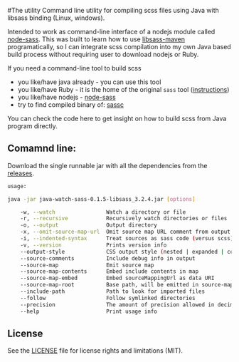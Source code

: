 #The utility
Command line utility for compiling scss files using Java with libsass binding (Linux, windows).

Intended to work as command-line interface of a nodejs module called [node-sass](https://github.com/sass/node-sass#command-line-interface). This was built to learn how to use
[libsass-maven](https://github.com/warmuuh/libsass-maven-plugin) programatically, so I can
integrate scss compilation into my own Java based build process without requiring user to 
download nodejs or Ruby.

If you need a command-line tool to build scss
 - you like/have java already - you can use this tool
 - you like/have Ruby - it is the home of the original `sass` tool ([instructions](http://sass-lang.com/install))
 - you like/have nodejs - [node-sass](https://github.com/sass/node-sass#command-line-interface) 
 - try to find compiled binary of: [sassc](https://github.com/sass/sassc)

You can check the code here to get insight on how to build scss from Java program directly.


## Comamnd line:

Download the single runnable jar with all the dependencies from the  [releases](releases).

```bash
usage:

java -jar java-watch-sass-0.1.5-libsass_3.2.4.jar [options]

    -w, --watch                Watch a directory or file
    -r, --recursive            Recursively watch directories or files
    -o, --output               Output directory
    -x, --omit-source-map-url  Omit source map URL comment from output
    -i, --indented-syntax      Treat sources as sass code (versus scss)
    -v, --version              Prints version info
    --output-style             CSS output style (nested | expanded | compact | compressed)
    --source-comments          Include debug info in output
    --source-map               Emit source map
    --source-map-contents      Embed include contents in map
    --source-map-embed         Embed sourceMappingUrl as data URI
    --source-map-root          Base path, will be emitted in source-map as is
    --include-path             Path to look for imported files
    --follow                   Follow symlinked directories
    --precision                The amount of precision allowed in decimal numbers
    --help                     Print usage info
```


## License

See the [LICENSE](LICENSE.md) file for license rights and limitations (MIT).
